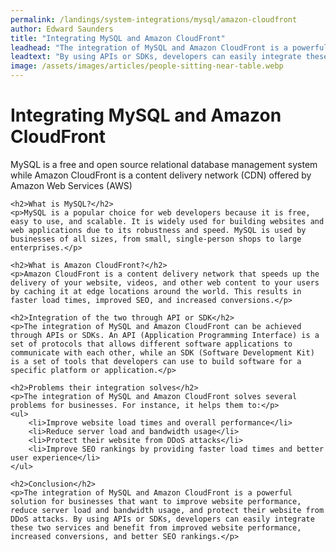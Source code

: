 ```yaml
---
permalink: /landings/system-integrations/mysql/amazon-cloudfront
author: Edward Saunders
title: "Integrating MySQL and Amazon CloudFront"
leadhead: "The integration of MySQL and Amazon CloudFront is a powerful solution for businesses that want to improve website performance, reduce server load and bandwidth usage, and protect their website from DDoS attacks"
leadtext: "By using APIs or SDKs, developers can easily integrate these two services and benefit from improved website performance, increased conversions, and better SEO rankings."
image: /assets/images/articles/people-sitting-near-table.webp
---
```

<div class="arttext">	<h1>Integrating MySQL and Amazon CloudFront</h1>
	<p>MySQL is a free and open source relational database management system while Amazon CloudFront is a content delivery network (CDN) offered by Amazon Web Services (AWS)</p>

	<h2>What is MySQL?</h2>
	<p>MySQL is a popular choice for web developers because it is free, easy to use, and scalable. It is widely used for building websites and web applications due to its robustness and speed. MySQL is used by businesses of all sizes, from small, single-person shops to large enterprises.</p>

	<h2>What is Amazon CloudFront?</h2>
	<p>Amazon CloudFront is a content delivery network that speeds up the delivery of your website, videos, and other web content to your users by caching it at edge locations around the world. This results in faster load times, improved SEO, and increased conversions.</p>

	<h2>Integration of the two through API or SDK</h2>
	<p>The integration of MySQL and Amazon CloudFront can be achieved through APIs or SDKs. An API (Application Programming Interface) is a set of protocols that allows different software applications to communicate with each other, while an SDK (Software Development Kit) is a set of tools that developers can use to build software for a specific platform or application.</p>

	<h2>Problems their integration solves</h2>
	<p>The integration of MySQL and Amazon CloudFront solves several problems for businesses. For instance, it helps them to:</p>
	<ul>
		<li>Improve website load times and overall performance</li>
		<li>Reduce server load and bandwidth usage</li>
		<li>Protect their website from DDoS attacks</li>
		<li>Improve SEO rankings by providing faster load times and better user experience</li>
	</ul>

	<h2>Conclusion</h2>
	<p>The integration of MySQL and Amazon CloudFront is a powerful solution for businesses that want to improve website performance, reduce server load and bandwidth usage, and protect their website from DDoS attacks. By using APIs or SDKs, developers can easily integrate these two services and benefit from improved website performance, increased conversions, and better SEO rankings.</p>
</div>